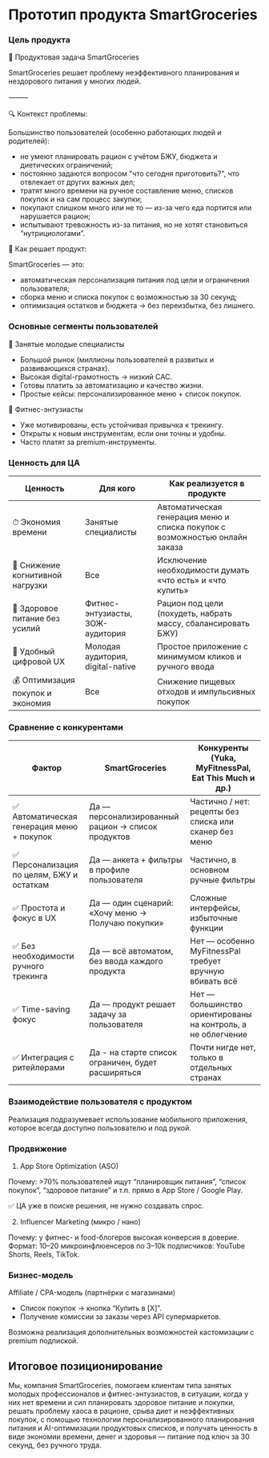 # Прототип продукта SmartGroceries

### Цель продукта
🎯 Продуктовая задача SmartGroceries

SmartGroceries решает проблему неэффективного планирования и нездорового  питания у многих людей.

⸻

🔍 Контекст проблемы:

Большинство пользователей (особенно работающих людей и родителей):
* не умеют планировать рацион с учётом БЖУ, бюджета и диетических ограничений;
* постоянно задаются вопросом "что сегодня приготовить?", что отвлекает от других важных дел;
* тратят много времени на ручное составление меню, списков покупок и на сам процесс закупки;
* покупают слишком много или не то — из-за чего еда портится или нарушается рацион;
* испытывают тревожность из-за питания, но не хотят становиться “нутрициологами”.

 🧩 Как решает продукт:

SmartGroceries — это:
* автоматическая персонализация питания под цели и ограничения пользователя;
* сборка меню и списка покупок с возможностью за 30 секунд;
* оптимизация остатков и бюджета → без переизбытка, без лишнего.

 ### Основные сегменты пользователей

 🎯 Занятые молодые специалисты

* Большой рынок (миллионы пользователей в развитых и развивающихся странах).
* Высокая digital-грамотность → низкий CAC.
* Готовы платить за автоматизацию и качество жизни.
* Простые кейсы: персонализированное меню + список покупок.

🎯 Фитнес-энтузиасты

* Уже мотивированы, есть устойчивая привычка к трекингу.
* Открыты к новым инструментам, если они точны и удобны.
* Часто платят за premium-инструменты.

 ### Ценность для ЦА
 | Ценность                         | Для кого                         | Как реализуется в продукте                                                |
|----------------------------------|----------------------------------|----------------------------------------------------------------------------|
| ⏱ Экономия времени               | Занятые специалисты              | Автоматическая генерация меню и списка покупок с возможностью онлайн заказа|
| 🧠 Снижение когнитивной нагрузки | Все                              | Исключение необходимости думать «что есть» и «что купить»                  |
| 🥗 Здоровое питание без усилий   | Фитнес-энтузиасты, ЗОЖ-аудитория | Рацион под цели (похудеть, набрать массу, сбалансировать БЖУ)              |
| 📱 Удобный цифровой UX           | Молодая аудитория, digital-native| Простое приложение с минимумом кликов и ручного ввода                      |
| 💰 Оптимизация покупок и экономия| Все                              | Снижение пищевых отходов и импульсивных покупок                            |

### Сравнение с конкурентами
| Фактор                                         | SmartGroceries                                     | Конкуренты (Yuka, MyFitnessPal, Eat This Much и др.)                            |
|------------------------------------------------|-----------------------------------------------------|----------------------------------------------------------------------------------|
| ✅ Автоматическая генерация меню + покупок     | Да — персонализированный рацион → список продуктов | Частично / нет: рецепты без списка или сканер без меню                          |
| ✅ Персонализация по целям, БЖУ и остаткам     | Да — анкета + фильтры в профиле пользователя       | Частично, в основном ручные фильтры                                             |
| ✅ Простота и фокус в UX                       | Да — один сценарий: «Хочу меню → Получаю покупки»  | Сложные интерфейсы, избыточные функции                                          |
| ✅ Без необходимости ручного трекинга          | Да — всё автоматом, без ввода каждого продукта     | Нет — особенно MyFitnessPal требует вручную вбивать всё                         |
| ✅ Time-saving фокус                           | Да — продукт решает задачу за пользователя         | Нет — большинство ориентированы на контроль, а не облегчение                    |
| ✅ Интеграция с ритейлерами      		 | Да - на старте список ограничен, будет расширяться | Почти нигде нет, только в отдельных странах                                     |

### Взаимодействие пользователя с продуктом
Реализация подразумевает использование мобильного приложения, которое всегда доступно пользователю и под рукой. 

### Продвижение
1. App Store Optimization (ASO)

Почему: >70% пользователей ищут “планировщик питания”, “список покупок”, “здоровое питание” и т.п. прямо в App Store / Google Play.

✅ ЦА уже в поиске решения, не нужно создавать спрос.

2. Influencer Marketing (микро / нано)

Почему: у фитнес- и food-блогеров высокая конверсия в доверие.
Формат: 10–20 микроинфлюенсеров по 3–10k подписчиков: YouTube Shorts, Reels, TikTok.

### Бизнес-модель
Affiliate / CPA-модель (партнёрки с магазинами)
* Список покупок → кнопка “Купить в [X]”.
* Получение комиссии за заказы через API супермаркетов.

 Возможна реализация дополнительных возможностей кастомизации с premium подпиской.


 ## Итоговое позиционирование

Мы, компания SmartGroceries,
помогаем клиентам типа занятых молодых профессионалов и фитнес-энтузиастов,
в ситуации, когда у них нет времени и сил планировать здоровое питание и покупки,
решать проблему хаоса в рационе, срыва диет и неэффективных покупок,
с помощью технологии персонализированного планирования питания и AI-оптимизации продуктовых списков,
и получать ценность в виде экономии времени, денег и здоровья — питание под ключ за 30 секунд, без ручного труда.
